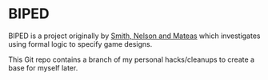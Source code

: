 BIPED
=====

BIPED is a project originally by [Smith, Nelson and Mateas][1] which investigates using formal logic to specify game designs.

This Git repo contains a branch of my personal hacks/cleanups to create a base for myself later.

[1]: http://www.cc.gatech.edu/~mnelson/papers/Smith_Nelson_Mateas_-_Play_Testing_-_AIIDE09.pdf